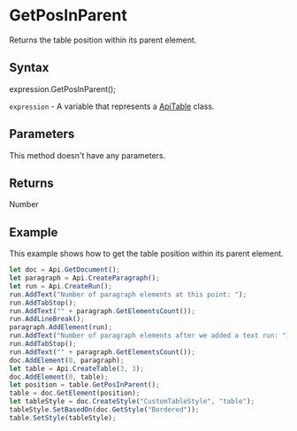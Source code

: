 # GetPosInParent

Returns the table position within its parent element.

## Syntax

expression.GetPosInParent();

`expression` - A variable that represents a [ApiTable](../ApiTable.md) class.

## Parameters

This method doesn't have any parameters.

## Returns

Number

## Example

This example shows how to get the table position within its parent element.

```javascript
let doc = Api.GetDocument();
let paragraph = Api.CreateParagraph();
let run = Api.CreateRun();
run.AddText("Number of paragraph elements at this point: ");
run.AddTabStop();
run.AddText("" + paragraph.GetElementsCount());
run.AddLineBreak();
paragraph.AddElement(run);
run.AddText("Number of paragraph elements after we added a text run: ");
run.AddTabStop();
run.AddText("" + paragraph.GetElementsCount());
doc.AddElement(0, paragraph);
let table = Api.CreateTable(3, 3);
doc.AddElement(0, table);
let position = table.GetPosInParent();
table = doc.GetElement(position);
let tableStyle = doc.CreateStyle("CustomTableStyle", "table");
tableStyle.SetBasedOn(doc.GetStyle("Bordered"));
table.SetStyle(tableStyle);
```
